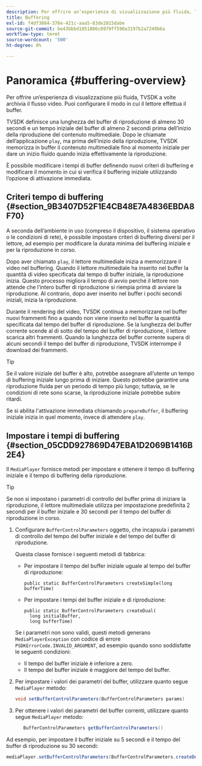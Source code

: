 ```yaml
---
description: Per offrire un’esperienza di visualizzazione più fluida, TVSDK a volte archivia il flusso video. Puoi configurare il modo in cui il lettore effettua il buffer.
title: Buffering
exl-id: f4df3084-376e-421c-aaa5-83de2815dabe
source-git-commit: be43bbbd1051886c8979ff590a3197b2a7249b6a
workflow-type: tm+mt
source-wordcount: '500'
ht-degree: 0%

---
```


# Panoramica {#buffering-overview}

Per offrire un’esperienza di visualizzazione più fluida, TVSDK a volte archivia il flusso video. Puoi configurare il modo in cui il lettore effettua il buffer.

TVSDK definisce una lunghezza del buffer di riproduzione di almeno 30 secondi e un tempo iniziale del buffer di almeno 2 secondi prima dell’inizio della riproduzione del contenuto multimediale. Dopo le chiamate dell’applicazione `play`, ma prima dell’inizio della riproduzione, TVSDK memorizza in buffer il contenuto multimediale fino al momento iniziale per dare un inizio fluido quando inizia effettivamente la riproduzione.

È possibile modificare i tempi di buffer definendo nuovi criteri di buffering e modificare il momento in cui si verifica il buffering iniziale utilizzando l’opzione di attivazione immediata.

## Criteri tempo di buffering {#section_9B3407D52F1E4CB48E7A4836EBDA8F70}

A seconda dell’ambiente in uso (compreso il dispositivo, il sistema operativo o le condizioni di rete), è possibile impostare criteri di buffering diversi per il lettore, ad esempio per modificare la durata minima del buffering iniziale e per la riproduzione in corso.

Dopo aver chiamato `play`, il lettore multimediale inizia a memorizzare il video nel buffering. Quando il lettore multimediale ha inserito nel buffer la quantità di video specificata dal tempo di buffer iniziale, la riproduzione inizia. Questo processo migliora il tempo di avvio perché il lettore non attende che l’intero buffer di riproduzione si riempia prima di avviare la riproduzione. Al contrario, dopo aver inserito nel buffer i pochi secondi iniziali, inizia la riproduzione.

Durante il rendering del video, TVSDK continua a memorizzare nel buffer nuovi frammenti fino a quando non viene inserito nel buffer la quantità specificata dal tempo del buffer di riproduzione. Se la lunghezza del buffer corrente scende al di sotto del tempo del buffer di riproduzione, il lettore scarica altri frammenti. Quando la lunghezza del buffer corrente supera di alcuni secondi il tempo del buffer di riproduzione, TVSDK interrompe il download dei frammenti.

>[!TIP]
>
>Se il valore iniziale del buffer è alto, potrebbe assegnare all’utente un tempo di buffering iniziale lungo prima di iniziare. Questo potrebbe garantire una riproduzione fluida per un periodo di tempo più lungo; tuttavia, se le condizioni di rete sono scarse, la riproduzione iniziale potrebbe subire ritardi.

Se si abilita l&#39;attivazione immediata chiamando `prepareBuffer`, il buffering iniziale inizia in quel momento, invece di attendere `play`.

## Impostare i tempi di buffering {#section_05CDD927869D47EBA1D2069B1416B2E4}

Il `MediaPlayer` fornisce metodi per impostare e ottenere il tempo di buffering iniziale e il tempo di buffering della riproduzione.

>[!TIP]
>
>Se non si impostano i parametri di controllo del buffer prima di iniziare la riproduzione, il lettore multimediale utilizza per impostazione predefinita 2 secondi per il buffer iniziale e 30 secondi per il tempo del buffer di riproduzione in corso.

1. Configurare `BufferControlParameters` oggetto, che incapsula i parametri di controllo del tempo del buffer iniziale e del tempo del buffer di riproduzione.

   Questa classe fornisce i seguenti metodi di fabbrica:

   * Per impostare il tempo del buffer iniziale uguale al tempo del buffer di riproduzione:

      ```
      public static BufferControlParameters createSimple(long bufferTime)
      ```

   * Per impostare i tempi del buffer iniziale e di riproduzione:

      ```
      public static BufferControlParameters createDual( 
        long initialBuffer,  
        long bufferTime)
      ```
   Se i parametri non sono validi, questi metodi generano `MediaPlayerException` con codice di errore `PSDKErrorCode.INVALID_ARGUMENT`, ad esempio quando sono soddisfatte le seguenti condizioni:

   * Il tempo del buffer iniziale è inferiore a zero.
   * Il tempo del buffer iniziale è maggiore del tempo del buffer.


1. Per impostare i valori dei parametri del buffer, utilizzare quanto segue `MediaPlayer` metodo:

   ```java
   void setBufferControlParameters(BufferControlParameters params)
   ```

1. Per ottenere i valori dei parametri del buffer correnti, utilizzare quanto segue `MediaPlayer` metodo:

   ```java
      BufferControlParameters getBufferControlParameters()  
   ```

<!--<a id="example_DE0580B3AD404635825D3301C1F096B6"></a>-->

Ad esempio, per impostare il buffer iniziale su 5 secondi e il tempo del buffer di riproduzione su 30 secondi:

```java
mediaPlayer.setBufferControlParameters(BufferControlParameters.createDual(5000, 30000));
```
